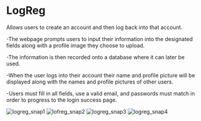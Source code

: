 # LogReg
Allows users to create an account and then log back into that account.

-The webpage prompts users to input their information into the designated fields along with a profile image they choose to upload.

-The information is then recorded onto a database where it can later be used.

-When the user logs into their account their name and profile picture will be displayed along with the names and profile pictures of other users.

-Users must fill in all fields, use a valid email, and passwords must match in order to progress to the login success page.


![logreg_snap1](https://user-images.githubusercontent.com/41275108/127831481-6ff72bc8-70ec-4616-a414-2d5c6dda54f0.PNG)
![lofreg_snap2](https://user-images.githubusercontent.com/41275108/127831491-e58bca03-d19b-4076-95b9-b539525091d9.PNG)
![logreg_snap3](https://user-images.githubusercontent.com/41275108/127831495-7fccf54f-ad5b-4c5d-abbc-a84147f52635.PNG)
![logreg_snap4](https://user-images.githubusercontent.com/41275108/127831793-d90ef7ec-e718-417f-bb5f-15b1874a8aa7.PNG)
